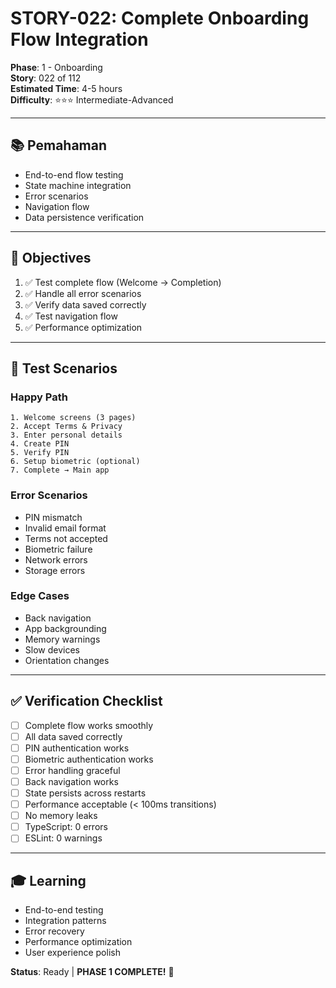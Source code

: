 # STORY-022: Complete Onboarding Flow Integration

**Phase**: 1 - Onboarding  
**Story**: 022 of 112  
**Estimated Time**: 4-5 hours  
**Difficulty**: ⭐⭐⭐ Intermediate-Advanced

---

## 📚 Pemahaman

- End-to-end flow testing
- State machine integration
- Error scenarios
- Navigation flow
- Data persistence verification

---

## 🎯 Objectives

1. ✅ Test complete flow (Welcome → Completion)
2. ✅ Handle all error scenarios
3. ✅ Verify data saved correctly
4. ✅ Test navigation flow
5. ✅ Performance optimization

---

## 📝 Test Scenarios

### Happy Path
```
1. Welcome screens (3 pages)
2. Accept Terms & Privacy
3. Enter personal details
4. Create PIN
5. Verify PIN
6. Setup biometric (optional)
7. Complete → Main app
```

### Error Scenarios
- PIN mismatch
- Invalid email format
- Terms not accepted
- Biometric failure
- Network errors
- Storage errors

### Edge Cases
- Back navigation
- App backgrounding
- Memory warnings
- Slow devices
- Orientation changes

---

## ✅ Verification Checklist

- [ ] Complete flow works smoothly
- [ ] All data saved correctly
- [ ] PIN authentication works
- [ ] Biometric authentication works
- [ ] Error handling graceful
- [ ] Back navigation works
- [ ] State persists across restarts
- [ ] Performance acceptable (< 100ms transitions)
- [ ] No memory leaks
- [ ] TypeScript: 0 errors
- [ ] ESLint: 0 warnings

---

## 🎓 Learning

- End-to-end testing
- Integration patterns
- Error recovery
- Performance optimization
- User experience polish

**Status**: Ready | **PHASE 1 COMPLETE!** 🎉

